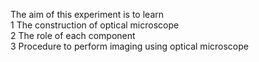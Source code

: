 The aim of this experiment is to learn<br>
1 The construction of optical microscope <br>
2 The role of each component <br>
3 Procedure to perform imaging using optical microscope
